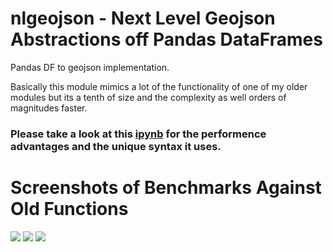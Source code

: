 # nlgeojson - Next Level Geojson Abstractions off Pandas DataFrames 
 Pandas DF to geojson implementation.

Basically this module mimics a lot of the functionality of one of my older modules but its a tenth of size and the complexity as well orders of magnitudes faster.

### Please take a look at this [ipynb](https://github.com/murphy214/nlgeojson/blob/master/demo.ipynb) for the performence advantages and the unique syntax it uses.



# Screenshots of Benchmarks Against Old Functions
![](https://cloud.githubusercontent.com/assets/10904982/18922836/44658e14-8578-11e6-90de-668237ab5ba9.png)
![](https://cloud.githubusercontent.com/assets/10904982/18922878/538c063e-8578-11e6-9ef1-050de21f26d3.png)
![](https://cloud.githubusercontent.com/assets/10904982/18922892/62d1aa5e-8578-11e6-84e7-511a683fd4f7.png)
